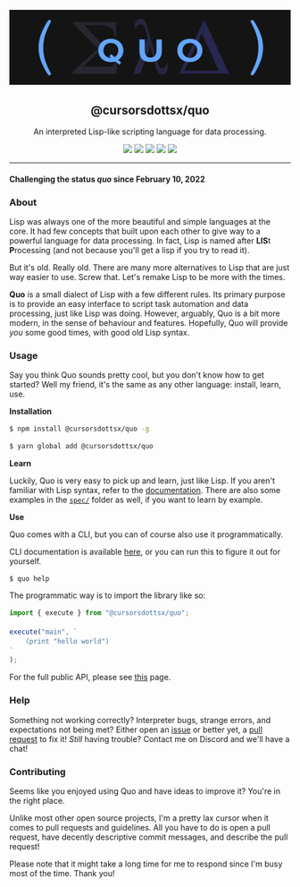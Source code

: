![Quo](./quo.png)

<div align="center">
        <h2>@cursorsdottsx/quo</h2>
        <p>An interpreted Lisp-like scripting language for data processing.</p>
        <img src="https://forthebadge.com/images/badges/built-with-love.svg" />
        <img src="https://forthebadge.com/images/badges/made-with-typescript.svg" />
        <img src="https://forthebadge.com/images/badges/powered-by-black-magic.svg" />
        <img src="https://forthebadge.com/images/badges/60-percent-of-the-time-works-every-time.svg" />
        <img src="https://forthebadge.com/images/badges/fixed-bugs.svg" />
</div>

---

#### Challenging the status _quo_ since February 10, 2022

### About

Lisp was always one of the more beautiful and simple languages at the core.
It had few concepts that built upon each other to give way to a powerful language for data processing.
In fact, Lisp is named after **LIS**t **P**rocessing (and not because you'll get a lisp if you try to read it).

But it's old. Really old. There are many more alternatives to Lisp that are just way easier to use.
Screw that. Let's remake Lisp to be more with the times.

**Quo** is a small dialect of Lisp with a few different rules.
Its primary purpose is to provide an easy interface to script task automation and data processing, just like Lisp was doing.
However, arguably, Quo is a bit more modern, in the sense of behaviour and features.
Hopefully, Quo will provide _you_ some good times, with good old Lisp syntax.

### Usage

Say you think Quo sounds pretty cool, but you don't know how to get started?
Well my friend, it's the same as any other language: install, learn, use.

**Installation**

```bash
$ npm install @cursorsdottsx/quo -g
```

```bash
$ yarn global add @cursorsdottsx/quo
```

**Learn**

Luckily, Quo is very easy to pick up and learn, just like Lisp.
If you aren't familiar with Lisp syntax, refer to the [documentation](https://cursorsdottsx.github.io/quo). There are also some examples in the [`spec/`](./spec/README.md) folder as well, if you want to learn by example.

**Use**

Quo comes with a CLI, but you can of course also use it programmatically.

CLI documentation is available [here](https://cursorsdottsx.github.io/quo/cli), or you can run this to figure it out for yourself.

```
$ quo help
```

The programmatic way is to import the library like so:

```ts
import { execute } from "@cursorsdottsx/quo";

execute("main", `
    (print "hello world")
`
);
```

For the full public API, please see [this](https://cursorsdottsx.github.io/quo/api) page.

### Help

Something not working correctly? Interpreter bugs, strange errors, and expectations not being met?
Either open an [issue](https://github.com/cursorsdottsx/quo/issues/new) or better yet, a [pull request](https://github.com/cursorsdottsx/quo/pulls/new) to fix it!
_Still_ having trouble? Contact me on Discord and we'll have a chat!

### Contributing

Seems like you enjoyed using Quo and have ideas to improve it? You're in the right place.

Unlike most other open source projects, I'm a pretty lax cursor when it comes to pull requests and guidelines. All you have to do is open a pull request, have decently descriptive commit messages, and describe the pull request!

Please note that it might take a long time for me to respond since I'm busy most of the time. Thank you!
